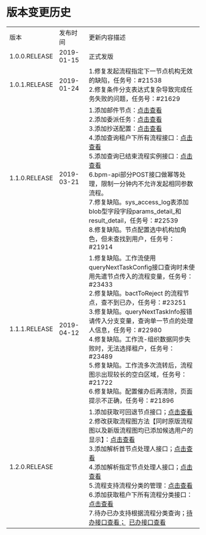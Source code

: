 # 版本变更历史

<table>
	<tr>
	      <td>版本</td>
	      <td>发布时间</td>
	      <td>更新内容描述</td>
	</tr>
	<tr>
	      <td>1.0.0.RELEASE</td>
	      <td>2019-01-15</td>
	      <td>正式发版</td>
	</tr>
	<tr>
	      <td>1.0.1.RELEASE</td>
	      <td>2019-01-24</td>
	      <td>
	         1.修复发起流程指定下一节点机构无效的缺陷，任务号：#21538<br />
	         2.修复条件分支表达式复杂导致完成任务失败的问题，任务号：#21629
	      </td>
	</tr>
	<tr>
		<td>1.1.0.RELEASE</td>
		<td>2019-03-21</td>
		<td>
			1.添加邮件节点：<a href="https://chamc-devplatform.gitbook.io/chamc-boot-starter-reference/chamc-boot-starter-bpm/1.1.0.release/gong-neng-xiang-shu/4.2information-disign-1.1.0.release#you-jian-jie-dian-pei-zhi">点击查看</a><br />
			2.添加委派任务：<a href="https://chamc-devplatform.gitbook.io/chamc-boot-starter-reference/chamc-boot-starter-bpm/1.1.0.release/gong-neng-xiang-shu/4.4information-handover-1.1.0.release">点击查看</a><br />
			3.添加抄送配置：<a href="https://chamc-devplatform.gitbook.io/chamc-boot-starter-reference/chamc-boot-starter-bpm/1.1.0.release/gong-neng-xiang-shu/4.2information-disign-1.1.0.release#chao-song-pei-zhi">点击查看</a><br />
			4.添加查询租户下所有流程接口：<a href="https://chamc-devplatform.gitbook.io/chamc-boot-starter-reference/chamc-boot-starter-bpm/1.1.0.release/6.interface-1.1.0.release#irepositoryservice">点击查看</a><br />
			5.添加查询已结束流程实例接口：<a href="https://chamc-devplatform.gitbook.io/chamc-boot-starter-reference/chamc-boot-starter-bpm/1.1.0.release/6.interface-1.1.0.release#iinstanceservice">点击查看</a><br />
			6.bpm-api部分POST接口做幂等处理，限制一分钟内不允许发起相同参数流程。<br />	
			7.修复缺陷。sys_access_log表添加blob型字段字段params_detail_和result_detail，任务号：#22539<br />	
			8.修复缺陷。节点配置选中机构加角色，但未查找到用户，任务号：#21914 <br />	
		</td>
	</tr>
	<tr>
		<td>1.1.1.RELEASE</td>
		<td>2019-04-12</td>
		<td>
			1.修复缺陷。工作流使用queryNextTaskConfig接口查询时未使用先遣节点传入的流程变量，任务号：#23433<br />
			2.修复缺陷。bactToReject 的流程节点，查不到已办，任务号：#23251<br />
			3.修复缺陷。queryNextTaskInfo报错请传入分支变量，查询单一节点的处理人信息，任务号：#22980<br />
			4.修复缺陷。工作流-组织数据同步失败时，无法选择租户，任务号：#23489<br />
			5.修复缺陷。工作流多次流转后，流程图示出现较长的空白区域，任务号：#21722<br />
			6.修复缺陷。配置催办后再清除，页面提示不正确，任务号：#21896<br />	
		</td>
	</tr>
	<tr>
		<td>1.2.0.RELEASE</td>
		<td></td>
		<td>
			1.添加获取可回退节点接口；<a href="https://chamc-devplatform.gitbook.io/chamc-boot-starter-reference/chamc-boot-starter-bpm/1.2.0.release/6.interface-1.2.0.release#6-cha-xun-ke-hui-tui-jie-dian">点击查看</a><br />
			2.修改获取流程图方法【同时原版流程图以及新版流程图均已添加候选用户的显示】：<a href="https://chamc-devplatform.gitbook.io/chamc-boot-starter-reference/chamc-boot-starter-bpm/1.2.0.release/gong-neng-xiang-shu/4.3information-diagram-1.2.0.release">点击查看</a> <br />
			3.添加解析首节点处理人接口；<a href="https://chamc-devplatform.gitbook.io/chamc-boot-starter-reference/chamc-boot-starter-bpm/1.2.0.release/6.interface-1.2.0.release#2-cha-xun-jie-dian-chu-li-ren">点击查看</a><br />
			4.添加解析指定节点处理人接口；<a href="https://chamc-devplatform.gitbook.io/chamc-boot-starter-reference/chamc-boot-starter-bpm/1.2.0.release/6.interface-1.2.0.release#2-cha-xun-jie-dian-chu-li-ren">点击查看</a><br />
			5.流程支持流程分类的管理：<a href="https://chamc-devplatform.gitbook.io/chamc-boot-starter-reference/chamc-boot-starter-bpm/1.2.0.release/gong-neng-xiang-shu/4.1information-platform-1.2.0.release#liu-cheng-fen-lei-guan-li">点击查看</a><br />
			6.添加获取租户下所有流程分类接口：<a href="https://chamc-devplatform.gitbook.io/chamc-boot-starter-reference/chamc-boot-starter-bpm/1.2.0.release/6.interface-1.2.0.release#irepositoryservice">点击查看</a> <br />
			7.待办已办支持根据流程分类查询；<a href="https://chamc-devplatform.gitbook.io/chamc-boot-starter-reference/chamc-boot-starter-bpm/1.2.0.release/6.interface-1.2.0.release#1-cha-xun-dai-ban">待办接口查看；</a>&nbsp;&nbsp;<a href="https://chamc-devplatform.gitbook.io/chamc-boot-starter-reference/chamc-boot-starter-bpm/1.2.0.release/6.interface-1.2.0.release#2-cha-xun-yi-ban">已办接口查看</a>
		</td>
	</tr>
</table>
